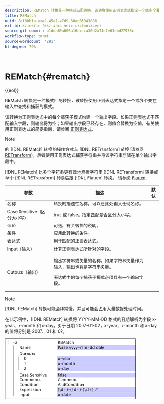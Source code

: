 ```yaml
---
description: REMatch 转换是一种模式匹配转换，该转换使用正则表达式指定一个或多个要在输入中查找和捕获的模式。
title: REMatch
uuid: 8ef80bfa-aea2-45a1-a7d9-38ad33043886
exl-id: 571e6f1c-f557-49c3-9e7c-c31f06132ec7
source-git-commit: b1dda69a606a16dccca30d2a74c7e63dbd27936c
workflow-type: tm+mt
source-wordcount: '291'
ht-degree: 79%

---
```


# REMatch{#rematch}

{{eol}}

REMatch 转换是一种模式匹配转换，该转换使用正则表达式指定一个或多个要在输入中查找和捕获的模式。

该转换为正则表达式中的每个捕获子模式构建一个输出字段。如果正则表达式不匹配输入字段，则输出将为空；如果输出字段已经存在，则值会替换为空值。有关使用正则表达式的简要指南，请参阅 [正则表达式](../../../../../home/c-dataset-const-proc/c-reg-exp.md#concept-070077baa419475094ef0469e92c5b9c).

>[!NOTE]
>
>的 [!DNL REMatch] 转换的操作方式与 [!DNL RETransform] 转换(请参阅 [RETransform](../../../../../home/c-dataset-const-proc/c-data-trans/c-transf-types/c-standard-transf/c-retransform.md#concept-23f80aa0bc204565b337e5c4931f6a74))，后者使用正则表达式捕获字符串并将该字符串存储在单个输出字段中。

[!DNL REMatch] 比多个字符串更有效地解析字符串 [!DNL RETransform] 转换或单个 [!DNL RETransform] 转换后跟 [!DNL Flatten] 转换。 请参阅 [Flatten](../../../../../home/c-dataset-const-proc/c-data-trans/c-transf-types/c-standard-transf/c-flatten.md#concept-7acd351a6d2444bd960ca412ae3333ce).

<table id="table_7077578512B249E986BC79AE770CBD9A"> 
 <thead> 
  <tr> 
   <th colname="col1" class="entry"> 参数 </th> 
   <th colname="col2" class="entry"> 描述 </th> 
   <th colname="col3" class="entry"> 默认 </th> 
  </tr> 
 </thead>
 <tbody> 
  <tr> 
   <td colname="col1"> 名称 </td> 
   <td colname="col2"> 转换的描述性名称。可以在此处输入任何名称。 </td> 
   <td colname="col3"></td> 
  </tr> 
  <tr> 
   <td colname="col1"> Case Sensitive（区分大小写） </td> 
   <td colname="col2"> true 或 false。指定匹配是否区分大小写。 </td> 
   <td colname="col3"></td> 
  </tr> 
  <tr> 
   <td colname="col1"> 评论 </td> 
   <td colname="col2"> 可选。有关转换的说明。 </td> 
   <td colname="col3"></td> 
  </tr> 
  <tr> 
   <td colname="col1"> 条件 </td> 
   <td colname="col2"> 应用此转换的条件。 </td> 
   <td colname="col3"></td> 
  </tr> 
  <tr> 
   <td colname="col1"> 表达式 </td> 
   <td colname="col2"> 用于匹配的正则表达式。 </td> 
   <td colname="col3"></td> 
  </tr> 
  <tr> 
   <td colname="col1"> Input（输入） </td> 
   <td colname="col2"> 计算正则表达式所针对的字段。 </td> 
   <td colname="col3"></td> 
  </tr> 
  <tr> 
   <td colname="col1"> Outputs（输出） </td> 
   <td colname="col2"> <p>输出字符串或矢量的名称。如果字符串矢量作为输入，输出也将是字符串矢量。 </p> <p> 表达式中的每个捕获子模式必须具有一个输出字段。 </p> </td> 
   <td colname="col3"></td> 
  </tr> 
 </tbody> 
</table>

>[!NOTE]
>
>[!DNL REMatch] 转换可能会非常慢，并且可能会占用大量数据处理时间。

在此示例中，[!DNL REMatch] 转换将 YYYY-MM-DD 格式的日期解析为字段 x-year、x-month 和 x-day。对于日期 2007-01-02，x-year、x-month 和 x-day 的值将分别是 2007、01 和 02。

![](assets/cfg_TransformationType_REMatch.png)
